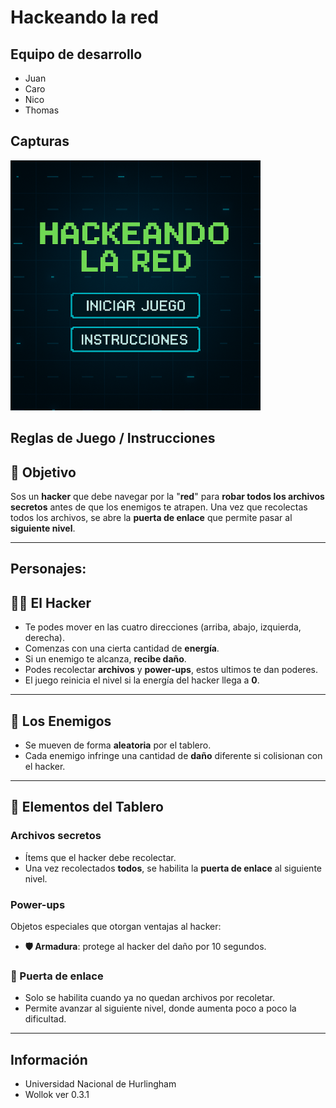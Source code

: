 # Hackeando la red

## Equipo de desarrollo

- Juan
- Caro
- Nico
- Thomas

## Capturas
![Pantalla](assets/Pantalla_inicio.png)


## Reglas de Juego / Instrucciones

## 🎯 Objetivo

Sos un **hacker** que debe navegar por la "**red**" para **robar todos los archivos secretos** antes de que los enemigos te atrapen.
Una vez que recolectas todos los archivos, se abre la **puerta de enlace** que permite pasar al **siguiente nivel**.

---
## Personajes:

## 🧑‍💻 El Hacker

- Te podes mover en las cuatro direcciones (arriba, abajo, izquierda, derecha).
- Comenzas con una cierta cantidad de **energía**.
- Si un enemigo te alcanza, **recibe daño**.
- Podes recolectar **archivos** y **power-ups**, estos ultimos te dan poderes.
- El juego reinicia el nivel si la energía del hacker llega a **0**.
---
## 👾 Los Enemigos

- Se mueven de forma **aleatoria** por el tablero.
- Cada enemigo infringe una cantidad de **daño** diferente si colisionan con el hacker.

  
---
## 📁 Elementos del Tablero

### Archivos secretos
- Ítems que el hacker debe recolectar.
- Una vez recolectados **todos**, se habilita la **puerta de enlace** al siguiente nivel.

### Power-ups
Objetos especiales que otorgan ventajas al hacker:

- **🛡️ Armadura**: protege al hacker del daño por 10 segundos.

### 🚪 Puerta de enlace
- Solo se habilita cuando ya no quedan archivos por recoletar.
- Permite avanzar al siguiente nivel, donde aumenta poco a poco la dificultad.

---
## Información
- Universidad Nacional de Hurlingham
- Wollok ver 0.3.1
